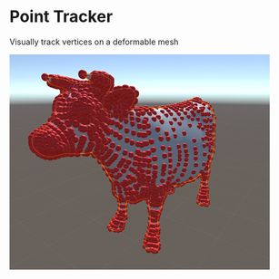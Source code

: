 # Point Tracker

Visually track vertices on a deformable mesh

<img src="./img/point tracking.png" />